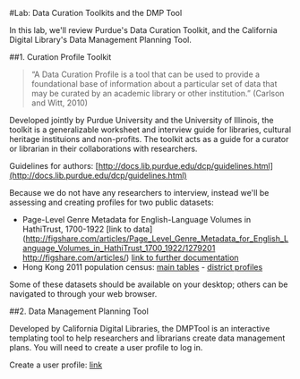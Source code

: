 #Lab: Data Curation Toolkits and the DMP Tool

In this lab, we'll review Purdue's Data Curation Toolkit, and the California Digital Library's Data Management Planning Tool.  

##1. Curation Profile Toolkit

>“A Data Curation Profile is a tool that can be used to provide a foundational base of information about a particular set of data that may be curated by an academic library or other institution.” (Carlson and Witt, 2010) 

Developed jointly by Purdue University and the University of Illinois, the toolkit is a generalizable worksheet and interview guide for libraries, cultural heritage instituions and non-profits. The toolkit acts as a guide for a curator or librarian in their collaborations with researchers. 

Guidelines for authors: [http://docs.lib.purdue.edu/dcp/guidelines.html](http://docs.lib.purdue.edu/dcp/guidelines.html)

Because we do not have any researchers to interview, instead we'll be assessing and creating profiles for two public datasets:

- Page-Level Genre Metadata for English-Language Volumes in HathiTrust, 1700-1922 [link to data](http://figshare.com/articles/Page_Level_Genre_Metadata_for_English_Language_Volumes_in_HathiTrust_1700_1922/1279201
http://figshare.com/articles/) [link to further documentation](Understanding_Genre_in_a_Collection_of_a_Million_Volumes_Interim_Report/1281251)
- Hong Kong 2011 population census: [main tables](http://www.gov.hk/en/theme/psi/datasets/2011cmaintables.htm) - [district profiles](http://www.gov.hk/en/theme/psi/datasets/2011cdistrictprofiles.htm)

Some of these datasets should be available on your desktop; others can be navigated to through your web browser.

##2. Data Management Planning Tool

Developed by California Digital Libraries, the DMPTool is an interactive templating tool to help researchers and librarians create data management plans.  You will need to create a user profile to log in.

Create a user profile: [link](https://dmptool.org/users/new?institution_id=0)